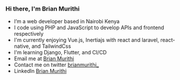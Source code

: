 ### Hi there, I'm Brian Murithi

-  I’m a web developer based in Nairobi Kenya
-  I code using PHP and JavaScript to develop APIs and frontend respectively 
-  I'm currently enjoying Vue.js, Inertiajs with react and laravel, react-native, and TailwindCss
-  I'm learning Django, Flutter, and CI/CD
-  Email me at [Brian Murithi](mailto:brianmurithi65@gmail.com?subject=[GitHub]%20Source%20Han%20Sans)
-  Contact me on twitter [brianmurithi_](https://twitter.com/brianmurithi_)
-  LinkedIn [Brian Murithi](https://www.linkedin.com/in/brian-murithi-97ba53164/)


<!--
**brianmureithi/brianmureithi** is a ✨ _special_ ✨ repository because its `README.md` (this file) appears on your GitHub profile.

Here are some ideas to get you started:

- 🔭 I’m currently working on ...
-  I’m currently learning ...
- 👯 I’m looking to collaborate on ...
- 🤔 I’m looking for help with ...
- 💬 Ask me about ...
- 📫 How to reach me: ...
- 😄 Pronouns: ...
- ⚡ Fun fact: ...
-->
